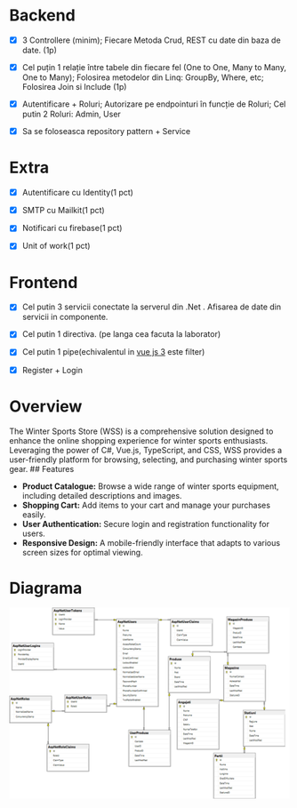   

# Backend

  

- [X] 3 Controllere (minim); Fiecare Metoda Crud, REST cu date din baza de date. (1p)

  

- [X] Cel puțin 1 relație între tabele din fiecare fel (One to One, Many to Many, One to Many); Folosirea metodelor din Linq: GroupBy, Where, etc; Folosirea Join si Include (1p)

  

- [X] Autentificare + Roluri; Autorizare pe endpointuri în funcție de Roluri; Cel putin 2 Roluri: Admin, User

  

- [x] Sa se foloseasca repository pattern + Service

  

# Extra

  

- [X] Autentificare cu Identity(1 pct)

  

- [X] SMTP cu Mailkit(1 pct)

  

- [X] Notificari cu firebase(1 pct)

  

- [X] Unit of work(1 pct)

  

# Frontend

  

- [X] Cel putin 3 servicii conectate la serverul din .Net . Afisarea de date din servicii in componente.

  

- [X] Cel putin 1 directiva. (pe langa cea facuta la laborator)

  

- [X] Cel putin 1 pipe(echivalentul in [vue js 3](https://vuejs.org/) este filter)

  

- [X] Register + Login

# Overview 
The Winter Sports Store (WSS) is a comprehensive solution designed to enhance the online shopping experience for winter sports enthusiasts. Leveraging the power of C#, Vue.js, TypeScript, and CSS, WSS provides a user-friendly platform for browsing, selecting, and purchasing winter sports gear. ## Features 
 -  **Product Catalogue:** Browse a wide range of winter sports equipment, including detailed descriptions and images.
 -  **Shopping Cart:** Add items to your cart and manage your purchases easily. 
 -  **User Authentication:** Secure login and registration functionality for users. 
 -  **Responsive Design:** A mobile-friendly interface that adapts to various screen sizes for optimal viewing.

# Diagrama
 ![](diagrama.png)